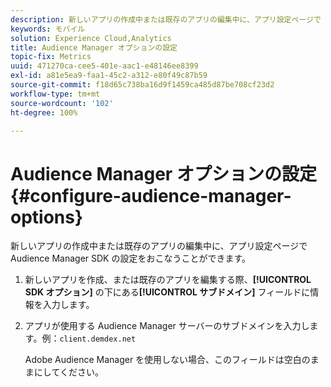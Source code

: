 ```yaml
---
description: 新しいアプリの作成中または既存のアプリの編集中に、アプリ設定ページで Audience Manager SDK の設定をおこなうことができます。
keywords: モバイル
solution: Experience Cloud,Analytics
title: Audience Manager オプションの設定
topic-fix: Metrics
uuid: 471270ca-cee5-401e-aac1-e48146ee8399
exl-id: a81e5ea9-faa1-45c2-a312-e80f49c87b59
source-git-commit: f18d65c738ba16d9f1459ca485d87be708cf23d2
workflow-type: tm+mt
source-wordcount: '102'
ht-degree: 100%

---
```


# Audience Manager オプションの設定{#configure-audience-manager-options}

新しいアプリの作成中または既存のアプリの編集中に、アプリ設定ページで Audience Manager SDK の設定をおこなうことができます。

1. 新しいアプリを作成、または既存のアプリを編集する際、**[!UICONTROL SDK オプション]** の下にある&#x200B;**[!UICONTROL サブドメイン]** フィールドに情報を入力します。

1. アプリが使用する Audience Manager サーバーのサブドメインを入力します。例：`client.demdex.net`

   Adobe Audience Manager を使用しない場合、このフィールドは空白のままにしてください。
